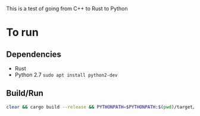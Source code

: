 This is a test of going from C++ to Rust to Python

To run
======

Dependencies
------------

- Rust
- Python 2.7 `sudo apt install python2-dev`

Build/Run
---------

```bash
clear && cargo build --release && PYTHONPATH=$PYTHONPATH:$(pwd)/target/release python -c 'import cpptorusttopython; a = cpptorusttopython.Something(); print(a.get_value()); a.set_value(10); print(a.get_value())'
```
